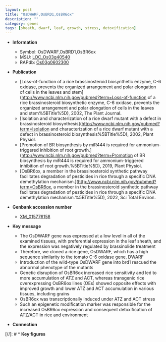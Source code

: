 ```yaml
---
layout: post
title: "OsDWARF,OsBRD1,OsBR6ox"
description: ""
category: genes
tags: [sheath, dwarf, leaf, growth, stress, detoxification]
---
```


* **Information**  
    + Symbol: OsDWARF,OsBRD1,OsBR6ox  
    + MSU: [LOC_Os03g40540](http://rice.uga.edu/cgi-bin/ORF_infopage.cgi?orf=LOC_Os03g40540)  
    + RAPdb: [Os03g0602300](http://rapdb.dna.affrc.go.jp/viewer/gbrowse_details/irgsp1?name=Os03g0602300)  

* **Publication**  
    + [Loss-of-function of a rice brassinosteroid biosynthetic enzyme, C-6 oxidase, prevents the organized arrangement and polar elongation of cells in the leaves and stem](http://www.ncbi.nlm.nih.gov/pubmed?term=Loss-of-function of a rice brassinosteroid biosynthetic enzyme, C-6 oxidase, prevents the organized arrangement and polar elongation of cells in the leaves and stem%5BTitle%5D), 2002, The Plant Journal.
    + [Isolation and characterization of a rice dwarf mutant with a defect in brassinosteroid biosynthesis](http://www.ncbi.nlm.nih.gov/pubmed?term=Isolation and characterization of a rice dwarf mutant with a defect in brassinosteroid biosynthesis%5BTitle%5D), 2002, Plant Physiol.
    + [Promotion of BR biosynthesis by miR444 is required for ammonium-triggered inhibition of root growth.](http://www.ncbi.nlm.nih.gov/pubmed?term=Promotion of BR biosynthesis by miR444 is required for ammonium-triggered inhibition of root growth.%5BTitle%5D), 2019, Plant Physiol.
    + [OsBR6ox, a member in the brassinosteroid synthetic pathway facilitates degradation of pesticides in rice through a specific DNA demethylation mechanism.](http://www.ncbi.nlm.nih.gov/pubmed?term=OsBR6ox, a member in the brassinosteroid synthetic pathway facilitates degradation of pesticides in rice through a specific DNA demethylation mechanism.%5BTitle%5D), 2022, Sci Total Environ.

* **Genbank accession number**  
    + [XM_015776158](http://www.ncbi.nlm.nih.gov/nuccore/XM_015776158)

* **Key message**  
    + The OsDWARF gene was expressed at a low level in all of the examined tissues, with preferential expression in the leaf sheath, and the expression was negatively regulated by brassinolide treatment
    + Therefore, we cloned a rice gene, OsDWARF, which has a high sequence similarity to the tomato C-6 oxidase gene, DWARF
    + Introduction of the wild-type OsDWARF gene into brd1 rescued the abnormal phenotype of the mutants
    + Genetic disruption of OsBR6ox increased rice sensitivity and led to more accumulation of ATZ and ACT, whereas transgenic rice overexpressing OsBR6ox lines (OEs) showed opposite effects with improved growth and lower ATZ and ACT accumulation in various tissues, including grains
    + OsBR6ox was transcriptionally induced under ATZ and ACT stress
    + Such an epigenetic modification marker was responsible for the increased OsBR6ox expression and consequent detoxification of ATZ/ACT in rice and environment

* **Connection**  

[//]: # * **Key figures**  



